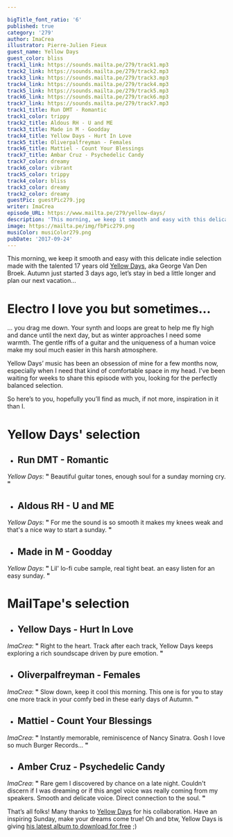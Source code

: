```yaml
---

bigTitle_font_ratio: '6'
published: true
category: '279'
author: ImaCrea
illustrator: Pierre-Julien Fieux
guest_name: Yellow Days
guest_color: bliss
track1_link: https://sounds.mailta.pe/279/track1.mp3
track2_link: https://sounds.mailta.pe/279/track2.mp3
track3_link: https://sounds.mailta.pe/279/track3.mp3
track4_link: https://sounds.mailta.pe/279/track4.mp3
track5_link: https://sounds.mailta.pe/279/track5.mp3
track6_link: https://sounds.mailta.pe/279/track6.mp3
track7_link: https://sounds.mailta.pe/279/track7.mp3
track1_title: Run DMT - Romantic
track1_color: trippy
track2_title: Aldous RH - U and ME
track3_title: Made in M - Goodday
track4_title: Yellow Days - Hurt In Love
track5_title: Oliverpalfreyman - Females
track6_title: Mattiel - Count Your Blessings
track7_title: Ambar Cruz - Psychedelic Candy
track7_color: dreamy
track6_color: vibrant
track5_color: trippy
track4_color: bliss
track3_color: dreamy
track2_color: dreamy
guestPic: guestPic279.jpg
writer: ImaCrea
episode_URL: https://www.mailta.pe/279/yellow-days/
description: 'This morning, we keep it smooth and easy with this delicate indie selection made with the talented 17 years old Yellow Days, aka George Van Den Broek. Autumn just started 3 days ago, let’s stay in bed a little longer and plan our next vacation... '
image: https://mailta.pe/img/fbPic279.png
musiColor: musiColor279.png
pubDate: '2017-09-24'
---
```

This morning, we keep it smooth and easy with this delicate indie selection made with the talented 17 years old [Yellow Days](https://soundcloud.com/yellow-days), aka George Van Den Broek. Autumn just started 3 days ago, let’s stay in bed a little longer and plan our next vacation... 

# Electro I love you but sometimes...
... you drag me down. Your synth and loops are great to help me fly high and dance until the next day, but as winter approaches I need some warmth. The gentle riffs of a guitar and the uniqueness of a human voice make my soul much easier in this harsh atmosphere.

Yellow Days’ music has been an obsession of mine for a few months now, especially when I need that kind of comfortable space in my head. I’ve been waiting for weeks to share this episode with you, looking for the perfectly balanced selection.

So here’s to you, hopefully you’ll find as much, if not more, inspiration in it than I.

# **Yellow Days' selection**

+ ## Run DMT - Romantic
_Yellow Days_: **"** Beautiful guitar tones, enough soul for a sunday morning cry. **"** 

+ ## Aldous RH - U and ME
_Yellow Days_: **"** For me the sound is so smooth it makes my knees weak and that's a nice way to start a sunday. **"** 

+ ## Made in M - Goodday
_Yellow Days_: **"** Lil' lo-fi cube sample, real tight beat. an easy listen for an easy sunday. **"** 


# MailTape's selection

+ ## Yellow Days - Hurt In Love
_ImaCrea_: **"** Right to the heart. Track after each track, Yellow Days keeps exploring a rich soundscape driven by pure emotion. **"**   

+ ## Oliverpalfreyman - Females
_ImaCrea_: **"** Slow down, keep it cool this morning. This one is for you to stay one more track in your comfy bed in these early days of Autumn. **"** 

+ ## Mattiel - Count Your Blessings
_ImaCrea_: **"** Instantly memorable, reminiscence of Nancy Sinatra. Gosh I love so much Burger Records... **"** 

+ ## Amber Cruz - Psychedelic Candy
_ImaCrea_: **"** Rare gem I discovered by chance on a late night. Couldn't discern if I was dreaming or if this angel voice was really coming from my speakers. Smooth and delicate voice. Direct connection to the soul. **"** 


That’s all folks! Many thanks to [Yellow Days](https://soundcloud.com/yellow-days) for his collaboration. Have an inspiring Sunday, make your dreams come true! Oh and btw, Yellow Days is giving [his latest album to download for free](http://www.yellowdayss.com) ;)
